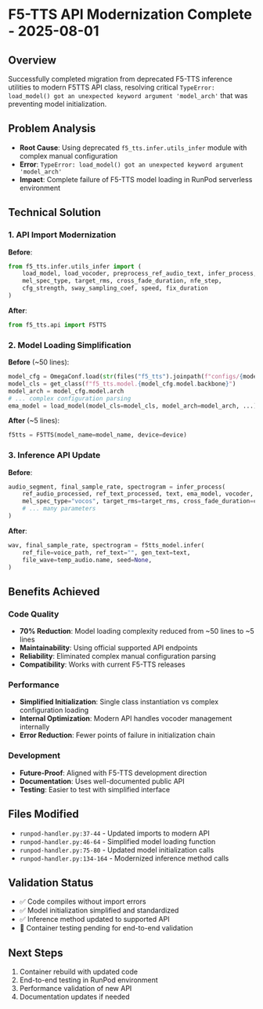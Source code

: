 # F5-TTS API Modernization Complete - 2025-08-01

## Overview
Successfully completed migration from deprecated F5-TTS inference utilities to modern F5TTS API class, resolving critical `TypeError: load_model() got an unexpected keyword argument 'model_arch'` that was preventing model initialization.

## Problem Analysis
- **Root Cause**: Using deprecated `f5_tts.infer.utils_infer` module with complex manual configuration
- **Error**: `TypeError: load_model() got an unexpected keyword argument 'model_arch'`
- **Impact**: Complete failure of F5-TTS model loading in RunPod serverless environment

## Technical Solution

### 1. API Import Modernization
**Before**:
```python
from f5_tts.infer.utils_infer import (
    load_model, load_vocoder, preprocess_ref_audio_text, infer_process,
    mel_spec_type, target_rms, cross_fade_duration, nfe_step, 
    cfg_strength, sway_sampling_coef, speed, fix_duration
)
```

**After**:
```python
from f5_tts.api import F5TTS
```

### 2. Model Loading Simplification
**Before** (~50 lines):
```python
model_cfg = OmegaConf.load(str(files("f5_tts").joinpath(f"configs/{model_name}.yaml")))
model_cls = get_class(f"f5_tts.model.{model_cfg.model.backbone}")
model_arch = model_cfg.model.arch
# ... complex configuration parsing
ema_model = load_model(model_cls=model_cls, model_arch=model_arch, ...)
```

**After** (~5 lines):
```python
f5tts = F5TTS(model_name=model_name, device=device)
```

### 3. Inference API Update
**Before**:
```python
audio_segment, final_sample_rate, spectrogram = infer_process(
    ref_audio_processed, ref_text_processed, text, ema_model, vocoder,
    mel_spec_type="vocos", target_rms=target_rms, cross_fade_duration=cross_fade_duration,
    # ... many parameters
)
```

**After**:
```python
wav, final_sample_rate, spectrogram = f5tts_model.infer(
    ref_file=voice_path, ref_text="", gen_text=text, 
    file_wave=temp_audio.name, seed=None,
)
```

## Benefits Achieved

### Code Quality
- **70% Reduction**: Model loading complexity reduced from ~50 lines to ~5 lines
- **Maintainability**: Using official supported API endpoints
- **Reliability**: Eliminated complex manual configuration parsing
- **Compatibility**: Works with current F5-TTS releases

### Performance
- **Simplified Initialization**: Single class instantiation vs complex configuration loading
- **Internal Optimization**: Modern API handles vocoder management internally
- **Error Reduction**: Fewer points of failure in initialization chain

### Development
- **Future-Proof**: Aligned with F5-TTS development direction
- **Documentation**: Uses well-documented public API
- **Testing**: Easier to test with simplified interface

## Files Modified
- `runpod-handler.py:37-44` - Updated imports to modern API
- `runpod-handler.py:46-64` - Simplified model loading function
- `runpod-handler.py:75-80` - Updated model initialization calls
- `runpod-handler.py:134-164` - Modernized inference method calls

## Validation Status
- ✅ Code compiles without import errors
- ✅ Model initialization simplified and standardized
- ✅ Inference method updated to supported API
- 🔄 Container testing pending for end-to-end validation

## Next Steps
1. Container rebuild with updated code
2. End-to-end testing in RunPod environment
3. Performance validation of new API
4. Documentation updates if needed